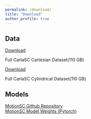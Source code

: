 ```yaml
---
permalink: /download/
title: "Download"
author_profile: true
---
```


## Data

<div class="DOWNLOAD-block">
    <a href="https://drive.google.com/drive/folders/1zCnEGJhojohhGeXd6XR72Hu_Ru5HtZlz?usp=sharing">Download</a>
    <p>Full CarlaSC Cartesian Dataset(110 GB)</p>
</div>
<div class="DOWNLOAD-block">
    <a href="https://drive.google.com/drive/folders/1XcZhMt6PAT7Q_Gb_0p84ISdI5If2jjuX?usp=sharing">Download</a>
    <p>Full CarlaSC Cylindrical Dataset(110 GB)</p>
</div>

## Models
<div class="DOWNLOAD-block">
    <a href="https://github.com/UMich-CURLY/3DMapping">MotionSC Github Repository</a>
</div>
<div class="DOWNLOAD-block">
    <a href="https://github.com/UMich-CURLY/3DMapping/tree/main/Models/Weights">MotionSC Model Weights (Pytorch)</a>
</div>
